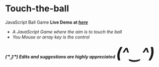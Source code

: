 # Touch-the-ball
JavaScript Ball Game
<b>Live Demo at <a href="https://sauravshah31.github.io/Touch-the-ball/" target="_blank" title="https://sauravshah31.github.io/Touch-the-ball/"><em>here<em></a></b>
<ul>
  <li>A JavaScript Game where the aim is to touch the ball</li>
  <li>You Mouse or array key is the control</li>
</ul>
  <b>( ͡° ͜ʖ ͡°) Edits and suggestions are highly appreciated  <font size="10">(^‿^)</font><b>
